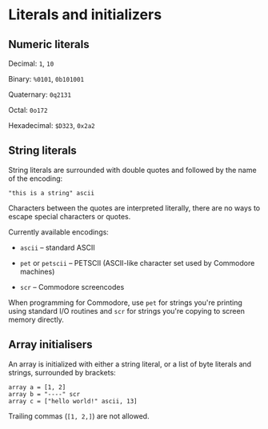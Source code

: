 # Literals and initializers

## Numeric literals

Decimal: `1`, `10`

Binary: `%0101`, `0b101001`

Quaternary: `0q2131`

Octal: `0o172`

Hexadecimal: `$D323`, `0x2a2`

## String literals

String literals are surrounded with double quotes and followed by the name of the encoding:

    "this is a string" ascii

Characters between the quotes are interpreted literally, 
there are no ways to escape special characters or quotes.

Currently available encodings:

* `ascii` – standard ASCII

* `pet` or `petscii` – PETSCII (ASCII-like character set used by Commodore machines)

* `scr` – Commodore screencodes

When programming for Commodore,
use `pet` for strings you're printing using standard I/O routines
and `scr` for strings you're copying to screen memory directly.


## Array initialisers 

An array is initialized with either a string literal,
or a list of byte literals and strings, surrounded by brackets:

    array a = [1, 2]
    array b = "----" scr
    array c = ["hello world!" ascii, 13]

Trailing commas (`[1, 2,]`) are not allowed.